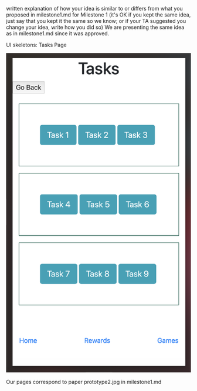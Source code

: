 written explanation of how your idea is similar to or differs from what you proposed in milestone1.md for Milestone 1 (it's OK if you kept the same idea, just say that you kept it the same so we know; or if your TA suggested you change your idea, write how you did so)
We are presenting the same idea as in milestone1.md since it was approved.


UI skeletons:
Tasks Page


![Tasks Page](TasksPage.jpg)




Our pages correspond to paper prototype2.jpg in milestone1.md


